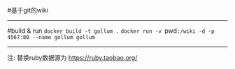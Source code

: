 #基于git的wiki

---
#build & run
`docker build -t gollum .`
`docker run -v `pwd`:/wiki -d -p 4567:80 --name gollum gollum`

---

注: 替换ruby数据源为 https://ruby.taobao.org/

